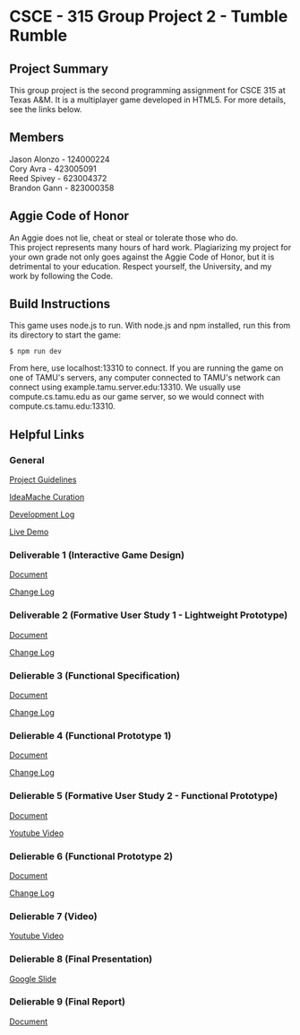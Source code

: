 # CSCE - 315 Group Project 2 - Tumble Rumble

## Project Summary
This group project is the second programming assignment for CSCE 315 at Texas A&M. It is a multiplayer game developed in HTML5. For more details, see the links below. 

## Members
Jason Alonzo - 124000224<br>
Cory Avra - 423005091<br>
Reed Spivey - 623004372<br>
Brandon Gann - 823000358<br>

## Aggie Code of Honor
An Aggie does not lie, cheat or steal or tolerate those who do.<br>
This project represents many hours of hard work. Plagiarizing my project for your own grade not only goes against the Aggie Code of Honor, but it is detrimental to your education. Respect yourself, the University, and my work by following the Code.

## Build Instructions

This game uses node.js to run. With node.js and npm installed, run this from its directory to start the game:
	
	$ npm run dev  
	
From here, use localhost:13310 to connect. If you are running the game on one of TAMU's servers, any computer connected to TAMU's network can connect using example.tamu.server.edu:13310. We usually use compute.cs.tamu.edu as our game server, so we would connect with compute.cs.tamu.edu:13310. 

## Helpful Links

### General

[Project Guidelines](https://github.com/cavra/Tumble-Rumble/blob/master/documentation/General/Guidelines.pdf)

[IdeaMache Curation](https://ideamache.ecologylab.net/v/UpeGkSj1X9/)

[Development Log](https://github.com/cavra/Tumble-Rumble/blob/master/documentation/General/DevelopmentLog.pdf)

[Live Demo](https://tumblerumble.herokuapp.com/)

### Deliverable 1 (Interactive Game Design)

[Document](https://github.com/cavra/Tumble-Rumble/blob/master/documentation/D1/TumbleRumble.pdf)

[Change Log](https://github.com/cavra/Tumble-Rumble/blob/master/documentation/D1/D1ChangeLog.pdf)

### Deliverable 2 (Formative User Study 1 - Lightweight Prototype)

[Document](https://github.com/cavra/Tumble-Rumble/blob/master/documentation/D2/TumbleRumbleLo-FiUserStudyResults.pdf)

[Change Log](https://github.com/cavra/Tumble-Rumble/blob/master/documentation/D2/D2ChangeLog.pdf)

### Delierable 3 (Functional Specification)

[Document](https://github.com/cavra/Tumble-Rumble/blob/master/documentation/D3/FunctionalSpecification.pdf)

[Change Log](https://github.com/cavra/Tumble-Rumble/blob/master/documentation/D3/D3ChangeLog.pdf)

### Delierable 4 (Functional Prototype 1)

[Document](https://github.com/cavra/Tumble-Rumble/blob/master/documentation/D4/TumbleRumbleCodeDocumentation.pdf)

[Change Log](https://github.com/cavra/Tumble-Rumble/blob/master/documentation/D4/D4ChangeLog.pdf)

### Delierable 5 (Formative User Study 2 - Functional Prototype)

[Document](https://github.com/cavra/Tumble-Rumble/blob/master/documentation/D5/UserStudyResultsforWorkingPrototype.pdf)

[Youtube Video](https://www.youtube.com/watch?v=vpc6PAbjPCE&feature=youtu.be)

### Delierable 6 (Functional Prototype 2)

[Document](https://github.com/cavra/Tumble-Rumble/blob/master/documentation/D6/TumbleRumbleCodeDocumentation.pdf)

[Change Log](https://github.com/cavra/Tumble-Rumble/blob/master/documentation/D6/D6ChangeLog.pdf)

### Delierable 7 (Video)

[Youtube Video](https://www.youtube.com/watch?v=VmPG7nvZvMs&feature=youtu.be)

### Delierable 8 (Final Presentation)

[Google Slide](https://github.com/cavra/Tumble-Rumble/blob/master/documentation/D8/TumbleRumble.pptx)

### Delierable 9 (Final Report)

[Document](https://github.com/cavra/Tumble-Rumble/blob/master/documentation/D9/FinalReport.pdf)